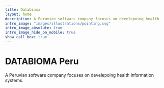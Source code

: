 ```yaml
---
title: Databioma
layout: home
description: A Peruvian software company focuses on develepoing health information systems
intro_image: "images/illustrations/pointing.svg"
intro_image_absolute: true
intro_image_hide_on_mobile: true
show_call_box: true
---
```


# DATABIOMA Peru

A Peruvian software company focuses on develepoing health information systems.
